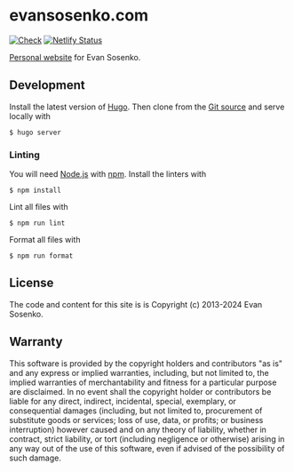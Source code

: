 # evansosenko.com

[![Check](https://github.com/evansosenko/evansosenko.com/actions/workflows/check.yml/badge.svg)](https://github.com/evansosenko/evansosenko.com/actions/workflows/check.yml)
[![Netlify Status](https://api.netlify.com/api/v1/badges/10283222-7d80-4346-94d0-f438483033d4/deploy-status)](https://app.netlify.com/sites/evansosenko/deploys)

[Personal website][evansosenko.com] for Evan Sosenko.

[evansosenko.com]: https://evansosenko.com

## Development

Install the latest version of [Hugo].
Then clone from the [Git source] and serve locally with

```
$ hugo server
```

[hugo]: https://gohugo.io/
[git source]: https://github.com/evansosenko/evansosenko.com

### Linting

You will need [Node.js] with [npm].
Install the linters with

```
$ npm install
```

Lint all files with

```
$ npm run lint
```

Format all files with

```
$ npm run format
```

[node.js]: https://nodejs.org/
[npm]: https://www.npmjs.com/

## License

The code and content for this site is is Copyright (c) 2013-2024 Evan Sosenko.

## Warranty

This software is provided by the copyright holders and contributors "as is" and
any express or implied warranties, including, but not limited to, the implied
warranties of merchantability and fitness for a particular purpose are
disclaimed. In no event shall the copyright holder or contributors be liable for
any direct, indirect, incidental, special, exemplary, or consequential damages
(including, but not limited to, procurement of substitute goods or services;
loss of use, data, or profits; or business interruption) however caused and on
any theory of liability, whether in contract, strict liability, or tort
(including negligence or otherwise) arising in any way out of the use of this
software, even if advised of the possibility of such damage.

